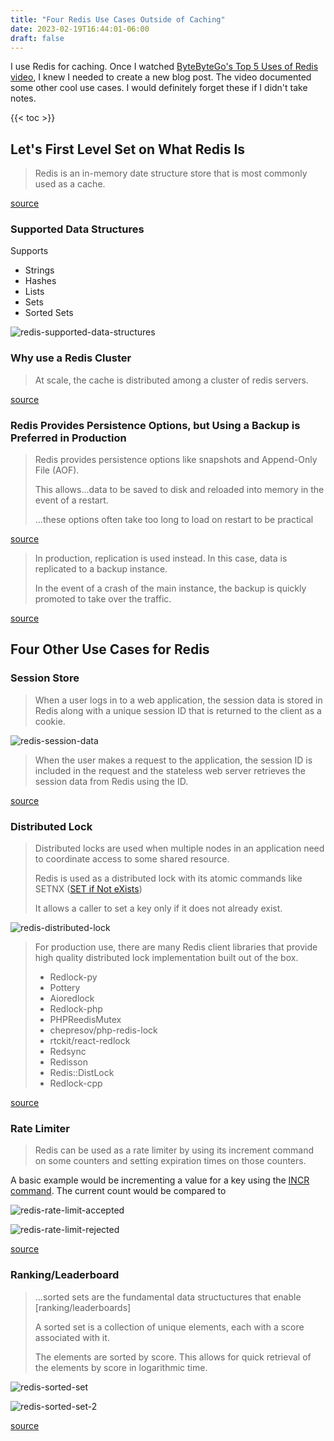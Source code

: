 ```yaml
---
title: "Four Redis Use Cases Outside of Caching"
date: 2023-02-19T16:44:01-06:00
draft: false
---
```


I use Redis for caching. Once I watched [ByteByteGo's Top 5 Uses of Redis video](https://www.youtube.com/watch?v=a4yX7RUgTxI), I knew I needed to create a new blog post. The video documented some other cool use cases. I would definitely forget these if I didn't take notes.

{{< toc >}}

## Let's First Level Set on What Redis Is

> Redis is an in-memory date structure store that is most commonly used as a cache.

[source](https://youtu.be/a4yX7RUgTxI?t=36)

### Supported Data Structures

Supports

* Strings
* Hashes
* Lists
* Sets
* Sorted Sets

![redis-supported-data-structures](/images/redis-supported-data-structures.png)

### Why use a Redis Cluster

> At scale, the cache is distributed among a cluster of redis servers.

[source](https://youtu.be/a4yX7RUgTxI?t=87)

### Redis Provides Persistence Options, but Using a Backup is Preferred in Production

> Redis provides persistence options like snapshots and Append-Only File (AOF).
>
> This allows...data to be saved to disk and reloaded into memory in the event of a restart.
>
> ...these options often take too long to load on restart to be practical

[source](https://youtu.be/a4yX7RUgTxI?t=149)

> In production, replication is used instead. In this case, data is replicated to a backup instance.
>
> In the event of a crash of the main instance, the backup is quickly promoted to take over the traffic.

[source](https://youtu.be/a4yX7RUgTxI?t=170)

## Four Other Use Cases for Redis

### Session Store

> When a user logs in to a web application, the session data is stored in Redis along with a unique session ID that is returned to the client as a cookie.

![redis-session-data](/images/redis-session-data.png)

> When the user makes a request to the application, the session ID is included in the request and the stateless web server retrieves the session data from Redis using the ID.

[source](https://youtu.be/a4yX7RUgTxI?t=110)

### Distributed Lock

> Distributed locks are used when multiple nodes in an application need to coordinate access to some shared resource.
>
> Redis is used as a distributed lock with its atomic commands like SETNX ([SET if Not eXists](https://redis.io/commands/setnx/))
>
> It allows a caller to set a key only if it does not already exist.

![redis-distributed-lock](/images/redis-distributed-lock.png)

> For production use, there are many Redis client libraries that provide high quality distributed lock implementation built out of the box.
>
> * Redlock-py
> * Pottery
> * Aioredlock
> * Redlock-php
> * PHPReedisMutex
> * chepresov/php-redis-lock
> * rtckit/react-redlock
> * Redsync
> * Redisson
> * Redis::DistLock
> * Redlock-cpp

[source](https://youtu.be/a4yX7RUgTxI?t=182)

### Rate Limiter

> Redis can be used as a rate limiter by using its increment command on some counters and setting expiration times on those counters.

A basic example would be incrementing a value for a key using the [INCR command](https://redis.io/commands/incr/). The current count would be compared to

![redis-rate-limit-accepted](/images/redis-rate-limit-accepted.png)

![redis-rate-limit-rejected](/images/redis-rate-limit-rejected.png)

[source](https://youtu.be/a4yX7RUgTxI?t=266)

### Ranking/Leaderboard

> ...sorted sets are the fundamental data structuctures that enable [ranking/leaderboards]
>
> A sorted set is a collection of unique elements, each with a score associated with it.
>
> The elements are sorted by score. This allows for quick retrieval of the elements by score in logarithmic time.

![redis-sorted-set](/images/redis-sorted-set.png)

![redis-sorted-set-2](/images/redis-sorted-set-2.png)

[source](https://youtu.be/a4yX7RUgTxI?t=323)
